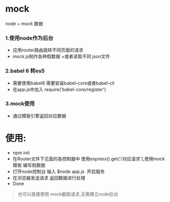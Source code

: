 # mock
node + mock 数据
### 1.使用node作为后台
+ 应用router路由跳转不同页面的请求
+ mock.js制作各种假数据
+或者读取不同 json文件

### 2.babel 6 转es5
+ 需要使用babel6 需要安装babel-core或者babel-cli
+ 在app.js中加入 require('babel-core/register') 

### 3.mock使用
+ 通过模板引擎返回对应数据



# 使用:
+ npm init
+ 在Router文件下见面的各控制器中 使用express().get('/对应请求'),使用mock模板 编写假数据
+ 打开node控制台 输入 $node app.js  开启服务
+ 在浏览器发送请求 返回数据进行处理
+ Done
> 也可以直接使用 mock截取请求,无需建立node后台

